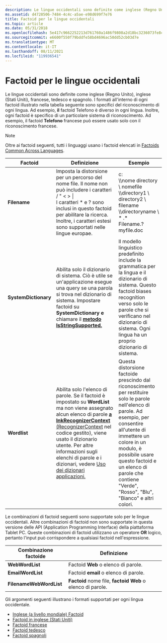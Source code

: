 ```yaml
---
description: Le lingue occidentali sono definite come inglese (Regno Unito), inglese (Stati Uniti), francese, tedesco e spagnolo.
ms.assetid: d4728506-7484-4c4c-a5ae-e98d699f7e76
title: Factoid per le lingue occidentali
ms.topic: article
ms.date: 05/31/2018
ms.openlocfilehash: 5e417c9662252213d761760a1486f9808a2d18bc3236073fe8c8d7746c396beb
ms.sourcegitcommit: e6600f550f79bddfe58bd4696ac50dd52cb03d7e
ms.translationtype: MT
ms.contentlocale: it-IT
ms.lasthandoff: 08/11/2021
ms.locfileid: "119936541"
---
```

# <a name="factoids-for-western-languages"></a>Factoid per le lingue occidentali

Le lingue occidentali sono definite come inglese (Regno Unito), inglese (Stati Uniti), francese, tedesco e spagnolo. I formati all'interno di ogni factoid illustrato nella tabella seguente sono specifici del riconoscimento di ogni lingua. Ad esempio, **il** factoid Telefono è diverso in ogni lingua. Inoltre, ogni factoid è specifico di un particolare sistema di riconoscimento. Ad esempio, il factoid **Telefono** francese può essere usato solo con il riconoscimento francese.

> [!Note]  
> Oltre ai factoid seguenti, tutti i linguaggi usano i factoid elencati in [Factoids Common Across Languages](factoids-common-across-languages.md).

 



| Factoid              | Definizione                                                                                                                                                                                                                                                                                                                                                                                                           | Esempio                                                                                                                                                                                                                                                            |
|----------------------|----------------------------------------------------------------------------------------------------------------------------------------------------------------------------------------------------------------------------------------------------------------------------------------------------------------------------------------------------------------------------------------------------------------------|---------------------------------------------------------------------------------------------------------------------------------------------------------------------------------------------------------------------------------------------------------------------|
| **Filename**         | Imposta la distorsione per un percorso del nome file. Il nome non può includere i caratteri<br/> / " < > \|<br/> I caratteri \* e ? sono inclusi in questo factoid per abilitare la ricerca. Inoltre, i caratteri estesi sono supportati nelle lingue europae.<br/>                                                                                                                                                    | c:<br/> \\\\nome directory \\ nomefile<br/> \\\\directory1 \\ directory2 \\ filename<br/> \\\\directoryname \\ \* .\*<br/> Filename.?<br/> myfile.doc<br/>                                                                                |
| **SystemDictionary** | Abilita solo il dizionario di sistema. Ciò è utile se un'applicazione esegue una query se una parola si trova nel dizionario di sistema. Impostare factoid su **SystemDictionary e** chiamare il [**metodo IsStringSupported.**](/windows/desktop/api/msinkaut/nf-msinkaut-iinkrecognizercontext-isstringsupported)<br/>                                                                                                                                                 | Il modello linguistico predefinito include la grammatica per la lingua e il dizionario di sistema. Questo factoid biases recognition verso solo le parole che si verificano nel dizionario di sistema. Ogni lingua ha un proprio dizionario di sistema.<br/>                   |
| **Wordlist**         | Abilita solo l'elenco di parole. Se il factoid è impostato su **WordList** ma non viene assegnato alcun elenco di parole [**a InkRecognizerContext**](inkrecognizercontext-class.md) [(RecognizerContext](/previous-versions/ms552546(v=vs.100)) nel codice gestito), viene usato il dizionario utente. Per altre informazioni sugli elenchi di parole e i dizionari, vedere [Uso dei dizionari applicazioni.](using-application-dictionaries.md)<br/> | Questa distorsione factoide prescindo dal riconoscimento per restituire solo le parole nell'elenco di parole. Ad esempio, per consentire all'utente di immettere un colore in un modulo, è possibile usare questo factoid e un elenco di parole che contiene "Verde", "Rosso", "Blu", "Bianco" e altri colori.<br/> |



 

Le combinazioni di factoid seguenti sono supportate solo per le lingue occidentali. Altre combinazioni di factoid non sono supportate in questa versione delle API (Application Programming Interface) della piattaforma Tablet PC. Queste combinazioni di factoid utilizzano un operatore **OR** logico, pertanto l'input può corrispondere a qualsiasi factoid nell'espressione.



| Combinazione factoide     | Definizione                                                                   |
|-------------------------|------------------------------------------------------------------------------|
| **WebWordList**         | Factoid **Web** o elenco di parole.<br/>                             |
| **EmailWordList**       | Factoid **email** o elenco di parole.<br/>                           |
| **FilenameWebWordList** | **Factoid** nome file, **factoid Web** o elenco di parole.<br/> |



 

Gli argomenti seguenti illustrano i formati supportati per ogni lingua occidentale.

-   [Inglese (a livello mondiale) Factoid](english--worldwide--factoids.md)
-   [Factoid in inglese (Stati Uniti)](english--united-states--factoids.md)
-   [Factoid francese](french-factoids.md)
-   [Factoid tedesco](german-factoids.md)
-   [Factoid spagnoli](spanish-factoids.md)

 

